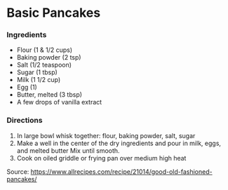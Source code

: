 # Basic Pancakes

### Ingredients

- Flour (1 & 1/2 cups)
- Baking powder (2 tsp)
- Salt (1/2 teaspoon)
- Sugar (1 tbsp)
- Milk (1 1/2 cup)
- Egg (1)
- Butter, melted (3 tbsp)
- A few drops of vanilla extract

### Directions

1. In large bowl whisk together: flour, baking powder, salt, sugar
2. Make a well in the center of the dry ingredients and pour in milk, eggs, and melted butter
   Mix until smooth.
3. Cook on oiled griddle or frying pan over medium high heat



Source: https://www.allrecipes.com/recipe/21014/good-old-fashioned-pancakes/
